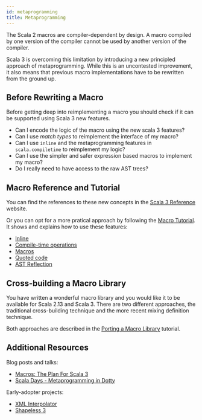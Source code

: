 ```yaml
---
id: metaprogramming
title: Metaprogramming
---
```


The Scala 2 macros are compiler-dependent by design.
A macro compiled by one version of the compiler cannot be used by another version of the compiler.

Scala 3 is overcoming this limitation by introducing a new principled approach of metaprogramming.
While this is an uncontested improvement, it also means that previous macro implementations have to be rewritten from the ground up.

## Before Rewriting a Macro

Before getting deep into reimplementing a macro you should check if it can be supported using Scala 3 new features.

- Can I encode the logic of the macro using the new scala 3 features?
- Can I use *match types* to reimplement the interface of my macro?
- Can I use `inline` and the metaprogramming features in `scala.compiletime` to reimplement my logic?
- Can I use the simpler and safer expression based macros to implement my macro?
- Do I really need to have access to the raw AST trees?

## Macro Reference and Tutorial

You can find the references to these new concepts in the [Scala 3 Reference](https://dotty.epfl.ch/docs/reference/metaprogramming/toc.html) website.

Or you can opt for a more pratical approach by following the [Macro Tutorial](https://docs.scala-lang.org/scala3/guides/macros/).
It shows and explains how to use these features:
- [Inline](https://docs.scala-lang.org/scala3/guides/macros/inline.html)
- [Compile-time operations](https://docs.scala-lang.org/scala3/guides/macros/compiletime.html)
- [Macros](https://docs.scala-lang.org/scala3/guides/macros/macros.html)
- [Quoted code](https://docs.scala-lang.org/scala3/guides/macros/quotes.html)
- [AST Reflection](https://docs.scala-lang.org/scala3/guides/macros/reflection.html)

## Cross-building a Macro Library

You have written a wonderful macro library and you would like it to be available for Scala 2.13 and Scala 3.
There are two different approaches, the traditional cross-building technique and the more recent mixing definition technique.

Both approaches are described in the [Porting a Macro Library](../macros/migration-tutorial.md) tutorial.

## Additional Resources

Blog posts and talks:
- [Macros: The Plan For Scala 3](https://www.scala-lang.org/blog/2018/04/30/in-a-nutshell.html)
- [Scala Days - Metaprogramming in Dotty](https://www.youtube.com/watch?v=ZfDS_gJyPTc)

Early-adopter projects:
- [XML Interpolator](https://github.com/dotty-staging/xml-interpolator/tree/master)
- [Shapeless 3](https://github.com/dotty-staging/shapeless/tree/shapeless-3)
